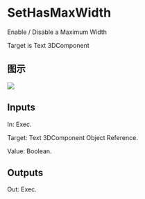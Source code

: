 # SetHasMaxWidth

Enable / Disable a Maximum Width

Target is Text 3DComponent

## 图示

![]($-20221218-20352332.png)

## Inputs

In: Exec.

Target: Text 3DComponent Object Reference.

Value: Boolean.  

## Outputs

Out: Exec.

